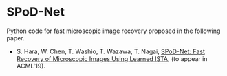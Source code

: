 # SPoD-Net
Python code for fast microscopic image recovery proposed in the following paper.

* S. Hara, W. Chen, T. Washio, T. Wazawa, T. Nagai, [SPoD-Net: Fast Recovery of Microscopic Images Using Learned ISTA](http://www.acml-conf.org/2019/conference/accepted-papers/), (to appear in ACML'19).